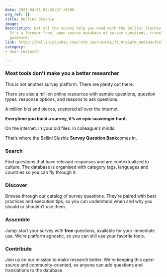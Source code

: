 ```yaml
---
date: 2021-04-01 09:42:57 +0100
org_ref: []
title: Bellini Slushie
image: ''
description: Get all the survey help you need with the Bellini Slushie Question Bank.
  It's a forever free, open-source database of survey questions, translations, and
  guidance.
link: https://bellinislushie.com/?utm_source=UXLift.Org&utm_medium=Tools&utm_campaign=homepage
category:
- User research

---
```

### Most tools don't make you a better researcher

This is not another survey platform. There are plenty out there.

There are also a million online resources with sample questions, question types, response options, and reasons to ask questions.

A million bits and pieces, scattered all over the internet.

**Everytime you build a survey, it’s an epic scavenger hunt.**

On the internet. In your old files. In colleague's minds.

That’s where the Bellini Slushie **Survey Question Bank**comes in.

### Search

Find questions that have relevant responses and are contextualized to culture. The database is organised with category tags, languages and countries so you can fly through it.

### Discover

Browse through our catalog of survey questions. They’re paired with best practices and execution tips, so you can understand when and why you should or shouldn’t use them.

### Assemble

Jump-start your survey with **free** questions, available for your immediate use. We’re platform agnostic, so you can still use your favorite tools.

### Contribute

Join us on our mission to make research better. We're keeping this open-source and community-oriented, so anyone can add questions and translations to the database.